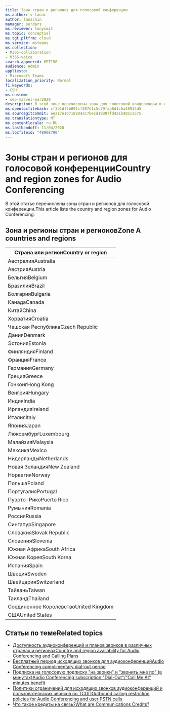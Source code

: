 ```yaml
---
title: Зоны стран и регионов для голосовой конференции
ms.author: v-lanac
author: lanachin
manager: serdars
ms.reviewer: tonysmit
ms.topic: conceptual
ms.tgt.pltfrm: cloud
ms.service: msteams
ms.collection:
- M365-collaboration
- M365-voice
search.appverid: MET150
audience: Admin
appliesto:
- Microsoft Teams
localization_priority: Normal
f1.keywords:
- CSH
ms.custom:
- seo-marvel-mar2020
description: В этой зоне перечислены зоны для голосовой конференции и страны и регионы.
ms.openlocfilehash: cf3e1df5b89fcf287d1c5c79faa8d1c6a48914d5
ms.sourcegitcommit: ee217e1d7188842c7becd19387fd421b485c3575
ms.translationtype: MT
ms.contentlocale: ru-RU
ms.lasthandoff: 11/04/2020
ms.locfileid: "48908790"
---
```

# <a name="country-and-region-zones-for-audio-conferencing"></a><span data-ttu-id="d6d9b-103">Зоны стран и регионов для голосовой конференции</span><span class="sxs-lookup"><span data-stu-id="d6d9b-103">Country and region zones for Audio Conferencing</span></span>

<span data-ttu-id="d6d9b-104">В этой статье перечислены зоны стран и регионов для голосовой конференции.</span><span class="sxs-lookup"><span data-stu-id="d6d9b-104">This article lists the country and region zones for Audio Conferencing.</span></span>

## <a name="zone-a-countries-and-regions"></a><span data-ttu-id="d6d9b-105">Зона и регионы стран и регионов</span><span class="sxs-lookup"><span data-stu-id="d6d9b-105">Zone A countries and regions</span></span>

|<span data-ttu-id="d6d9b-106">Страна или регион</span><span class="sxs-lookup"><span data-stu-id="d6d9b-106">Country or region</span></span>    |
|-----|
|<span data-ttu-id="d6d9b-107">Австралия</span><span class="sxs-lookup"><span data-stu-id="d6d9b-107">Australia</span></span>  <br/> |
|<span data-ttu-id="d6d9b-108">Австрия</span><span class="sxs-lookup"><span data-stu-id="d6d9b-108">Austria</span></span>  <br/> |
|<span data-ttu-id="d6d9b-109">Бельгия</span><span class="sxs-lookup"><span data-stu-id="d6d9b-109">Belgium</span></span>  <br/> |
|<span data-ttu-id="d6d9b-110">Бразилия</span><span class="sxs-lookup"><span data-stu-id="d6d9b-110">Brazil</span></span>  <br/> |
|<span data-ttu-id="d6d9b-111">Болгария</span><span class="sxs-lookup"><span data-stu-id="d6d9b-111">Bulgaria</span></span>  <br/> |
|<span data-ttu-id="d6d9b-112">Канада</span><span class="sxs-lookup"><span data-stu-id="d6d9b-112">Canada</span></span>  <br/> |
|<span data-ttu-id="d6d9b-113">Китай</span><span class="sxs-lookup"><span data-stu-id="d6d9b-113">China</span></span>  <br/> |
|<span data-ttu-id="d6d9b-114">Хорватия</span><span class="sxs-lookup"><span data-stu-id="d6d9b-114">Croatia</span></span>  <br/> |
|<span data-ttu-id="d6d9b-115">Чешская Республика</span><span class="sxs-lookup"><span data-stu-id="d6d9b-115">Czech Republic</span></span>  <br/> |
|<span data-ttu-id="d6d9b-116">Дания</span><span class="sxs-lookup"><span data-stu-id="d6d9b-116">Denmark</span></span>  <br/> |
|<span data-ttu-id="d6d9b-117">Эстония</span><span class="sxs-lookup"><span data-stu-id="d6d9b-117">Estonia</span></span>  <br/> |
|<span data-ttu-id="d6d9b-118">Финляндия</span><span class="sxs-lookup"><span data-stu-id="d6d9b-118">Finland</span></span>  <br/> |
|<span data-ttu-id="d6d9b-119">Франция</span><span class="sxs-lookup"><span data-stu-id="d6d9b-119">France</span></span>  <br/> |
|<span data-ttu-id="d6d9b-120">Германия</span><span class="sxs-lookup"><span data-stu-id="d6d9b-120">Germany</span></span>  <br/> |
|<span data-ttu-id="d6d9b-121">Греция</span><span class="sxs-lookup"><span data-stu-id="d6d9b-121">Greece</span></span>  <br/> |
|<span data-ttu-id="d6d9b-122">Гонконг</span><span class="sxs-lookup"><span data-stu-id="d6d9b-122">Hong Kong</span></span>  <br/> |
|<span data-ttu-id="d6d9b-123">Венгрия</span><span class="sxs-lookup"><span data-stu-id="d6d9b-123">Hungary</span></span>  <br/> |
|<span data-ttu-id="d6d9b-124">Индия</span><span class="sxs-lookup"><span data-stu-id="d6d9b-124">India</span></span>  <br/> |
|<span data-ttu-id="d6d9b-125">Ирландия</span><span class="sxs-lookup"><span data-stu-id="d6d9b-125">Ireland</span></span>  <br/> |
|<span data-ttu-id="d6d9b-126">Италия</span><span class="sxs-lookup"><span data-stu-id="d6d9b-126">Italy</span></span>  <br/> |
|<span data-ttu-id="d6d9b-127">Япония</span><span class="sxs-lookup"><span data-stu-id="d6d9b-127">Japan</span></span>  <br/> |
|<span data-ttu-id="d6d9b-128">Люксембург</span><span class="sxs-lookup"><span data-stu-id="d6d9b-128">Luxembourg</span></span>  <br/> |
|<span data-ttu-id="d6d9b-129">Малайзия</span><span class="sxs-lookup"><span data-stu-id="d6d9b-129">Malaysia</span></span>  <br/> |
|<span data-ttu-id="d6d9b-130">Мексика</span><span class="sxs-lookup"><span data-stu-id="d6d9b-130">Mexico</span></span>  <br/> |
|<span data-ttu-id="d6d9b-131">Нидерланды</span><span class="sxs-lookup"><span data-stu-id="d6d9b-131">Netherlands</span></span>  <br/> |
|<span data-ttu-id="d6d9b-132">Новая Зеландия</span><span class="sxs-lookup"><span data-stu-id="d6d9b-132">New Zealand</span></span>  <br/> |
|<span data-ttu-id="d6d9b-133">Норвегия</span><span class="sxs-lookup"><span data-stu-id="d6d9b-133">Norway</span></span>  <br/> |
|<span data-ttu-id="d6d9b-134">Польша</span><span class="sxs-lookup"><span data-stu-id="d6d9b-134">Poland</span></span>  <br/> |
|<span data-ttu-id="d6d9b-135">Португалия</span><span class="sxs-lookup"><span data-stu-id="d6d9b-135">Portugal</span></span>  <br/> |
|<span data-ttu-id="d6d9b-136">Пуэрто-Рико</span><span class="sxs-lookup"><span data-stu-id="d6d9b-136">Puerto Rico</span></span>  <br/> |
|<span data-ttu-id="d6d9b-137">Румыния</span><span class="sxs-lookup"><span data-stu-id="d6d9b-137">Romania</span></span>  <br/> |
|<span data-ttu-id="d6d9b-138">Россия</span><span class="sxs-lookup"><span data-stu-id="d6d9b-138">Russia</span></span>  <br/> |
|<span data-ttu-id="d6d9b-139">Сингапур</span><span class="sxs-lookup"><span data-stu-id="d6d9b-139">Singapore</span></span>  <br/> |
|<span data-ttu-id="d6d9b-140">Словакия</span><span class="sxs-lookup"><span data-stu-id="d6d9b-140">Slovak Republic</span></span>  <br/> |
|<span data-ttu-id="d6d9b-141">Словения</span><span class="sxs-lookup"><span data-stu-id="d6d9b-141">Slovenia</span></span>  <br/> |
|<span data-ttu-id="d6d9b-142">Южная Африка</span><span class="sxs-lookup"><span data-stu-id="d6d9b-142">South Africa</span></span>  <br/> |
|<span data-ttu-id="d6d9b-143">Южная Корея</span><span class="sxs-lookup"><span data-stu-id="d6d9b-143">South Korea</span></span>  <br/> |
|<span data-ttu-id="d6d9b-144">Испания</span><span class="sxs-lookup"><span data-stu-id="d6d9b-144">Spain</span></span>  <br/> |
|<span data-ttu-id="d6d9b-145">Швеция</span><span class="sxs-lookup"><span data-stu-id="d6d9b-145">Sweden</span></span>  <br/> |
|<span data-ttu-id="d6d9b-146">Швейцария</span><span class="sxs-lookup"><span data-stu-id="d6d9b-146">Switzerland</span></span>  <br/> |
|<span data-ttu-id="d6d9b-147">Тайвань</span><span class="sxs-lookup"><span data-stu-id="d6d9b-147">Taiwan</span></span>  <br/> |
|<span data-ttu-id="d6d9b-148">Таиланд</span><span class="sxs-lookup"><span data-stu-id="d6d9b-148">Thailand</span></span>  <br/> |
|<span data-ttu-id="d6d9b-149">Соединенное Королевство</span><span class="sxs-lookup"><span data-stu-id="d6d9b-149">United Kingdom</span></span>  <br/> |
|<span data-ttu-id="d6d9b-150">США</span><span class="sxs-lookup"><span data-stu-id="d6d9b-150">United States</span></span>  <br/> |

## <a name="related-topics"></a><span data-ttu-id="d6d9b-151">Статьи по теме</span><span class="sxs-lookup"><span data-stu-id="d6d9b-151">Related topics</span></span>

- [<span data-ttu-id="d6d9b-152">Доступность аудиоконференций и планов звонков в различных странах и регионах</span><span class="sxs-lookup"><span data-stu-id="d6d9b-152">Country and region availability for Audio Conferencing and Calling Plans</span></span>](country-and-region-availability-for-audio-conferencing-and-calling-plans/country-and-region-availability-for-audio-conferencing-and-calling-plans.md)
- [<span data-ttu-id="d6d9b-153">Бесплатный период исходящих звонков для аудиоконференций</span><span class="sxs-lookup"><span data-stu-id="d6d9b-153">Audio Conferencing complimentary dial-out period</span></span>](complimentary-dial-out-period.md)
- [<span data-ttu-id="d6d9b-154">Подписка на голосовую подписку "на звонки" и "звонить мне по" (в минутах)</span><span class="sxs-lookup"><span data-stu-id="d6d9b-154">Audio Conferencing subscription "Dial-Out"/"Call Me At" minutes benefit</span></span>](audio-conferencing-subscription-dial-out.md)
- [<span data-ttu-id="d6d9b-155">Политики ограничений для исходящих звонков аудиоконференций и пользовательских звонков по ТСОП</span><span class="sxs-lookup"><span data-stu-id="d6d9b-155">Outbound calling restriction policies for Audio Conferencing and user PSTN calls</span></span>](outbound-calling-restriction-policies.md)
- [<span data-ttu-id="d6d9b-156">Что такое кредиты на связь?</span><span class="sxs-lookup"><span data-stu-id="d6d9b-156">What are Communications Credits?</span></span>](what-are-communications-credits.md)
